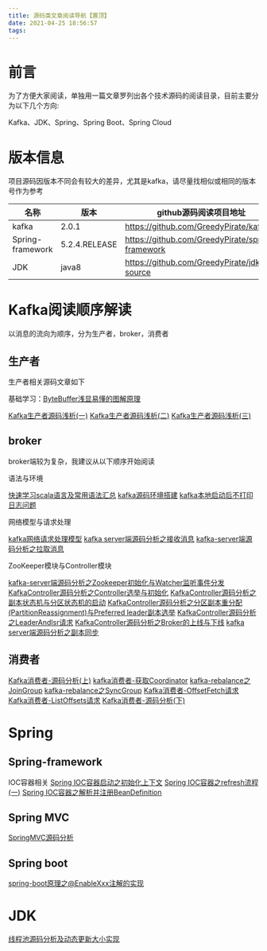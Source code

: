```yaml
---
title: 源码类文章阅读导航【置顶】
date: 2021-04-25 18:56:57
tags:
---
```


# 前言

为了方便大家阅读，单独用一篇文章罗列出各个技术源码的阅读目录，目前主要分为以下几个方向:

Kafka、JDK、Spring、Spring Boot、Spring Cloud

# 版本信息

项目源码因版本不同会有较大的差异，尤其是kafka，请尽量找相似或相同的版本号作为参考

| 名称             | 版本          | github源码阅读项目地址                                 |
| ---------------- | ------------- | -------------------------------------------------- |
| kafka            | 2.0.1         | <https://github.com/GreedyPirate/kafka>            |
| Spring-framework | 5.2.4.RELEASE | <https://github.com/GreedyPirate/spring-framework> |
| JDK              | java8         | <https://github.com/GreedyPirate/jdk-source>       |

# Kafka阅读顺序解读

以消息的流向为顺序，分为生产者，broker，消费者

## 生产者

生产者相关源码文章如下

基础学习：[ByteBuffer浅显易懂的图解原理]()

[Kafka生产者源码浅析(一)]()
[Kafka生产者源码浅析(二)]()
[Kafka生产者源码浅析(三)]()

## broker

broker端较为复杂，我建议从以下顺序开始阅读

语法与环境

[快速学习scala语言及常用语法汇总]()
[kafka源码环境搭建]()
[kafka本地启动后不打印日志问题]()

网络模型与请求处理

[kafka网络请求处理模型]()
[kafka server端源码分析之接收消息]()
[kafka-server端源码分析之拉取消息]()

ZooKeeper模块与Controller模块

[kafka-server端源码分析之Zookeeper初始化与Watcher监听事件分发]()
[KafkaController源码分析之Controller选举与初始化]()
[KafkaController源码分析之副本状态机与分区状态机的启动]()
[KafkaController源码分析之分区副本重分配(PartitionReassignment)与Preferred leader副本选举]()
[KafkaController源码分析之LeaderAndIsr请求]()
[KafkaController源码分析之Broker的上线与下线]()
[kafka server端源码分析之副本同步]()


## 消费者

[Kafka消费者-源码分析(上)]()
[kafka消费者-获取Coordinator]()
[kafka-rebalance之JoinGroup]()
[kafka-rebalance之SyncGroup]()
[Kafka消费者-OffsetFetch请求]()
[Kafka消费者-ListOffsets请求]()
[Kafka消费者-源码分析(下)]()

# Spring

## Spring-framework

IOC容器相关
[Spring IOC容器启动之初始化上下文]()
[Spring IOC容器之refresh流程(一)]()
[Spring IOC容器之解析并注册BeanDefinition]()

## Spring MVC

[SpringMVC源码分析]()

## Spring boot

[spring-boot原理之@EnableXxx注解的实现]()

# JDK

[线程池源码分析及动态更新大小实现]()


